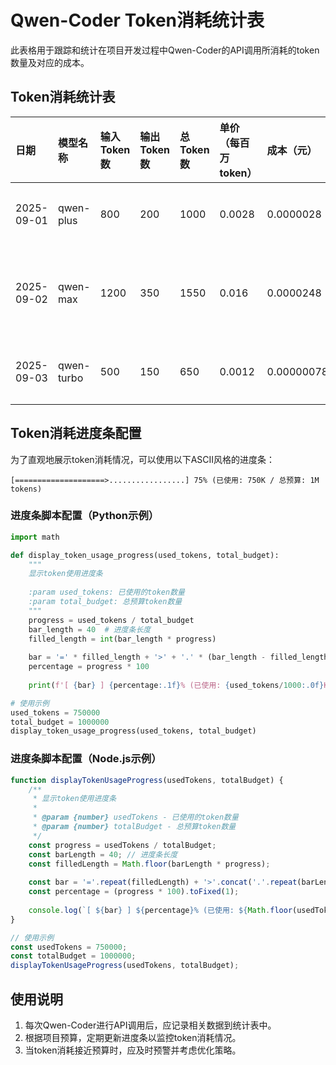 # Qwen-Coder Token消耗统计表

此表格用于跟踪和统计在项目开发过程中Qwen-Coder的API调用所消耗的token数量及对应的成本。

## Token消耗统计表

| 日期 | 模型名称 | 输入Token数 | 输出Token数 | 总Token数 | 单价（每百万token） | 成本（元） | 累计成本（元） | 备注 |
| :--- | :--- | :--- | :--- | :--- | :--- | :--- | :--- | :--- |
| 2025-09-01 | qwen-plus | 800 | 200 | 1000 | 0.0028 | 0.0000028 | 0.0000028 | 代码生成 |
| 2025-09-02 | qwen-max | 1200 | 350 | 1550 | 0.016 | 0.0000248 | 0.0000276 | 复杂逻辑处理 |
| 2025-09-03 | qwen-turbo | 500 | 150 | 650 | 0.0012 | 0.00000078 | 0.00002838 | 简单问答 |

## Token消耗进度条配置

为了直观地展示token消耗情况，可以使用以下ASCII风格的进度条：

```
[====================>.................] 75% (已使用: 750K / 总预算: 1M tokens)
```

### 进度条脚本配置（Python示例）

```python
import math

def display_token_usage_progress(used_tokens, total_budget):
    """
    显示token使用进度条
    
    :param used_tokens: 已使用的token数量
    :param total_budget: 总预算token数量
    """
    progress = used_tokens / total_budget
    bar_length = 40  # 进度条长度
    filled_length = int(bar_length * progress)
    
    bar = '=' * filled_length + '>' + '.' * (bar_length - filled_length - 1)
    percentage = progress * 100
    
    print(f'[ {bar} ] {percentage:.1f}% (已使用: {used_tokens/1000:.0f}K / 总预算: {total_budget/1000000:.0f}M tokens)')

# 使用示例
used_tokens = 750000
total_budget = 1000000
display_token_usage_progress(used_tokens, total_budget)
```

### 进度条脚本配置（Node.js示例）

```javascript
function displayTokenUsageProgress(usedTokens, totalBudget) {
    /**
     * 显示token使用进度条
     * 
     * @param {number} usedTokens - 已使用的token数量
     * @param {number} totalBudget - 总预算token数量
     */
    const progress = usedTokens / totalBudget;
    const barLength = 40; // 进度条长度
    const filledLength = Math.floor(barLength * progress);
    
    const bar = '='.repeat(filledLength) + '>'.concat('.'.repeat(barLength - filledLength - 1));
    const percentage = (progress * 100).toFixed(1);
    
    console.log(`[ ${bar} ] ${percentage}% (已使用: ${Math.floor(usedTokens/1000)}K / 总预算: ${totalBudget/1000000}M tokens)`);
}

// 使用示例
const usedTokens = 750000;
const totalBudget = 1000000;
displayTokenUsageProgress(usedTokens, totalBudget);
```

## 使用说明

1. 每次Qwen-Coder进行API调用后，应记录相关数据到统计表中。
2. 根据项目预算，定期更新进度条以监控token消耗情况。
3. 当token消耗接近预算时，应及时预警并考虑优化策略。